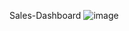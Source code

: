 Sales-Dashboard
![image](https://github.com/user-attachments/assets/d1f32738-b837-44eb-90dc-7c395c4f9168)

